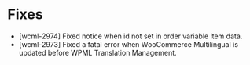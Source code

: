 # Fixes
* [wcml-2974] Fixed notice when id not set in order variable item data.
* [wcml-2973] Fixed a fatal error when WooCommerce Multilingual is updated before WPML Translation Management.
